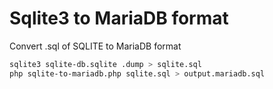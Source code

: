 # Sqlite3 to MariaDB format

Convert .sql of SQLITE to MariaDB format
```bash
sqlite3 sqlite-db.sqlite .dump > sqlite.sql
php sqlite-to-mariadb.php sqlite.sql > output.mariadb.sql
```

